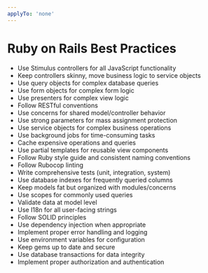 ```yaml
---
applyTo: 'none'
---
```

# Ruby on Rails Best Practices

- Use Stimulus controllers for all JavaScript functionality
- Keep controllers skinny, move business logic to service objects
- Use query objects for complex database queries
- Use form objects for complex form logic
- Use presenters for complex view logic
- Follow RESTful conventions
- Use concerns for shared model/controller behavior
- Use strong parameters for mass assignment protection
- Use service objects for complex business operations
- Use background jobs for time-consuming tasks
- Cache expensive operations and queries
- Use partial templates for reusable view components
- Follow Ruby style guide and consistent naming conventions
- Follow Rubocop linting
- Write comprehensive tests (unit, integration, system)
- Use database indexes for frequently queried columns
- Keep models fat but organized with modules/concerns
- Use scopes for commonly used queries
- Validate data at model level
- Use I18n for all user-facing strings
- Follow SOLID principles
- Use dependency injection when appropriate
- Implement proper error handling and logging
- Use environment variables for configuration
- Keep gems up to date and secure
- Use database transactions for data integrity
- Implement proper authorization and authentication
